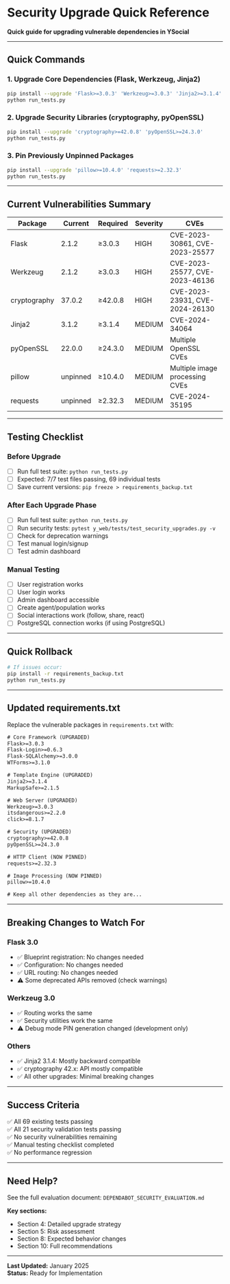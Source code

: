 # Security Upgrade Quick Reference

**Quick guide for upgrading vulnerable dependencies in YSocial**

---

## Quick Commands

### 1. Upgrade Core Dependencies (Flask, Werkzeug, Jinja2)
```bash
pip install --upgrade 'Flask>=3.0.3' 'Werkzeug>=3.0.3' 'Jinja2>=3.1.4'
python run_tests.py
```

### 2. Upgrade Security Libraries (cryptography, pyOpenSSL)
```bash
pip install --upgrade 'cryptography>=42.0.8' 'pyOpenSSL>=24.3.0'
python run_tests.py
```

### 3. Pin Previously Unpinned Packages
```bash
pip install --upgrade 'pillow>=10.4.0' 'requests>=2.32.3'
python run_tests.py
```

---

## Current Vulnerabilities Summary

| Package | Current | Required | Severity | CVEs |
|---------|---------|----------|----------|------|
| Flask | 2.1.2 | ≥3.0.3 | HIGH | CVE-2023-30861, CVE-2023-25577 |
| Werkzeug | 2.1.2 | ≥3.0.3 | HIGH | CVE-2023-25577, CVE-2023-46136 |
| cryptography | 37.0.2 | ≥42.0.8 | HIGH | CVE-2023-23931, CVE-2024-26130 |
| Jinja2 | 3.1.2 | ≥3.1.4 | MEDIUM | CVE-2024-34064 |
| pyOpenSSL | 22.0.0 | ≥24.3.0 | MEDIUM | Multiple OpenSSL CVEs |
| pillow | unpinned | ≥10.4.0 | MEDIUM | Multiple image processing CVEs |
| requests | unpinned | ≥2.32.3 | MEDIUM | CVE-2024-35195 |

---

## Testing Checklist

### Before Upgrade
- [ ] Run full test suite: `python run_tests.py`
- [ ] Expected: 7/7 test files passing, 69 individual tests
- [ ] Save current versions: `pip freeze > requirements_backup.txt`

### After Each Upgrade Phase
- [ ] Run full test suite: `python run_tests.py`
- [ ] Run security tests: `pytest y_web/tests/test_security_upgrades.py -v`
- [ ] Check for deprecation warnings
- [ ] Test manual login/signup
- [ ] Test admin dashboard

### Manual Testing
- [ ] User registration works
- [ ] User login works
- [ ] Admin dashboard accessible
- [ ] Create agent/population works
- [ ] Social interactions work (follow, share, react)
- [ ] PostgreSQL connection works (if using PostgreSQL)

---

## Quick Rollback

```bash
# If issues occur:
pip install -r requirements_backup.txt
python run_tests.py
```

---

## Updated requirements.txt

Replace the vulnerable packages in `requirements.txt` with:

```txt
# Core Framework (UPGRADED)
Flask>=3.0.3
Flask-Login>=0.6.3
Flask-SQLAlchemy>=3.0.0
WTForms>=3.1.0

# Template Engine (UPGRADED)
Jinja2>=3.1.4
MarkupSafe>=2.1.5

# Web Server (UPGRADED)
Werkzeug>=3.0.3
itsdangerous>=2.2.0
click>=8.1.7

# Security (UPGRADED)
cryptography>=42.0.8
pyOpenSSL>=24.3.0

# HTTP Client (NOW PINNED)
requests>=2.32.3

# Image Processing (NOW PINNED)
pillow>=10.4.0

# Keep all other dependencies as they are...
```

---

## Breaking Changes to Watch For

### Flask 3.0
- ✅ Blueprint registration: No changes needed
- ✅ Configuration: No changes needed
- ✅ URL routing: No changes needed
- ⚠️ Some deprecated APIs removed (check warnings)

### Werkzeug 3.0
- ✅ Routing works the same
- ✅ Security utilities work the same
- ⚠️ Debug mode PIN generation changed (development only)

### Others
- ✅ Jinja2 3.1.4: Mostly backward compatible
- ✅ cryptography 42.x: API mostly compatible
- ✅ All other upgrades: Minimal breaking changes

---

## Success Criteria

✅ All 69 existing tests passing  
✅ All 21 security validation tests passing  
✅ No security vulnerabilities remaining  
✅ Manual testing checklist completed  
✅ No performance regression  

---

## Need Help?

See the full evaluation document: `DEPENDABOT_SECURITY_EVALUATION.md`

**Key sections:**
- Section 4: Detailed upgrade strategy
- Section 5: Risk assessment
- Section 8: Expected behavior changes
- Section 10: Full recommendations

---

**Last Updated:** January 2025  
**Status:** Ready for Implementation

